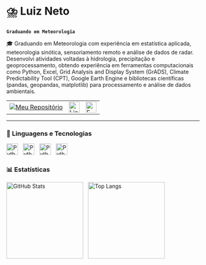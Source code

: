 # ⛈️ Luiz Neto

**`Graduando em Meteorologia`**

🎓 Graduando em Meteorologia com experiência em estatística aplicada, meteorologia sinótica, sensoriamento remoto e análise de dados de radar. Desenvolvi atividades voltadas à hidrologia, precipitação e geoprocessamento, obtendo experiência em ferramentas computacionais como Python, Excel, Grid Analysis and Display System (GrADS), Climate Predictability Tool (CPT), Google Earth Engine e bibliotecas científicas (pandas, geopandas, matplotlib) para processamento e análise de dados ambientais.

<table>
  <tr>
    <td>
      <a href="https://github.com/luizz-neto?tab=repositories" target="_blank">
        <img 
          alt="Meu Repositório" 
          title="Meu Repositório" 
          src="https://custom-icon-badges.demolab.com/badge/-My%20Repos-blue?style=for-the-badge&logoColor=white&logo=repo"/>
      </a>
    </td>
    <td>
      <a href="https://www.linkedin.com/in/luiz-neto-116a0a356/" target="_blank">
        <img 
          alt="LinkedIn" 
          title="LinkedIn" 
          src="https://upload.wikimedia.org/wikipedia/commons/0/01/LinkedIn_Logo.svg" 
          height="28"/>
      </a>
    </td>
    <td>
      <a href="mailto:luiz.neto@icat.ufal.br">
        <img 
          alt="E-mail" 
          title="luiz.neto@icat.ufal.br" 
          src="https://custom-icon-badges.demolab.com/badge/luiz.neto@icat.ufal.br-E61B23.svg?logo=mail" 
          height="28"/>
      </a>
    </td>
  </tr>
</table>






    
---

### 🤖 Linguagens e Tecnologias


<img 
    align="left" 
    alt="Python" 
    title="Python"
    width="30px" 
    style="padding-right: 10px;" 
    src="https://cdn.jsdelivr.net/gh/devicons/devicon@latest/icons/python/python-original.svg">


<img 
    align="left" 
    alt="Python" 
    title="Python"
    width="30px" 
    style="padding-right: 10px;" 
    src="https://upload.wikimedia.org/wikipedia/commons/7/77/Qgis-icon-3.0.png?20180304175057" decoding="async" width="30">


<img 
    align="left" 
    alt="Python" 
    title="Python"
    width="30px" 
    style="padding-right: 10px;" 
   src="https://upload.wikimedia.org/wikipedia/commons/thumb/7/73/Microsoft_Excel_2013-2019_logo.svg/587px-Microsoft_Excel_2013-2019_logo.svg.png?20221202081052">

 <img 
    align="left" 
    alt="Python" 
    title="Python"
    width="30px" 
    style="padding-right: 10px;" 
   src="https://images.icon-icons.com/1508/PNG/512/googleearth-engine_104576.png">

<br/>
<br/>

### 📊 Estatísticas

<p>

<img 
    align="left" 
    alt="GitHub Stats" 
    height="200" 
    style="padding-right: 10px;" 
    src="https://github-readme-stats.vercel.app/api?username=luizz-neto&show_icons=true&theme=github_dark&locale=pt-br"
/>

<img 
    align="left" 
    alt="Top Langs" 
    height="200" 
    src="https://github-readme-stats.vercel.app/api/top-langs/?username=luizz-neto&size_weight=0.5&count_weight=0.5&theme=github_dark&locale=pt-br"
/>

    


      
</p>



